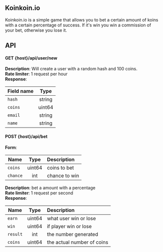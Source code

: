 ## Koinkoin.io

Koinkoin.io is a simple game that allows you to bet a certain amount of koins with a certain percentage of success. If it's win you win a commission of your bet, otherwise you lose it.

## API

#### GET {host}/api/user/new <br>
__Description__: Will create a user with a random hash and 100 coins. <br>
__Rate limiter__: 1 request per hour <br>
__Response__: <br>

| Field name    | Type         |
| ------------- |:------------:|
| `hash`       | string        |
| `coins`      | uint64        |
| `email`      | string        |
| `name`       | string        |

#### POST {host}/api/bet <br>
__Form__: <br>

| Name          | Type          | Description     |
| ------------- |:-------------:|:----------------|
| `coins`       | uint64        | coins to bet    |
| `chance`      | int           | chance to win   | 
__Description__: bet a amount with a percentage <br>
__Rate limiter__: 1 request per second <br>
__Response__:

| Name          | Type          | Description                 |
| ------------- |:-------------:|:----------------------------|
| `earn`        | uint64        | what user win or lose       |
| `win`         | uint64        | if player win or lose       | 
| `result`      | int           | the number generated        | 
| `coins`       | uint64        | the actual number of coins  | 
